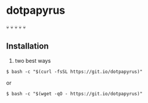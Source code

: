 # dotpapyrus

 :skull: :skull: :skull: :skull: :skull:

## Installation

1. two best ways

```
$ bash -c "$(curl -fsSL https://git.io/dotpapyrus)"
```

or

```
$ bash -c "$(wget -qO - https://git.io/dotpapyrus)"
```


